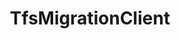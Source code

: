 ---
optionsClassName: TfsMigrationClient
optionsClassFullName: MigrationTools._EngineV1.Clients.TfsMigrationClient
configurationSamples:
- name: defaults
  description: 
  code: >-
    {
      "MigrationTools": {
        "EndpointDefaults": {
          "TfsMigrationClient": []
        }
      }
    }
  sampleFor: MigrationTools._EngineV1.Clients.TfsMigrationClient
- name: sample
  description: 
  code: >-
    {
      "MigrationTools": {
        "EndpointDefaults": {
          "TfsMigrationClient": []
        }
      }
    }
  sampleFor: MigrationTools._EngineV1.Clients.TfsMigrationClient
- name: classic
  description: 
  code: >-
    {
      "$type": "TfsMigrationClient",
      "Enabled": false,
      "TfsConfig": null,
      "Config": null,
      "WorkItems": null,
      "TestPlans": null,
      "Credentials": {
        "PromptType": 0,
        "Federated": null,
        "Windows": {
          "Credentials": {
            "UserName": "",
            "Password": "",
            "SecurePassword": {
              "Length": 0
            },
            "Domain": ""
          },
          "CredentialType": 0,
          "UseDefaultCredentials": true
        },
        "Storage": null
      },
      "InternalCollection": null,
      "Name": null,
      "EndpointEnrichers": null
    }
  sampleFor: MigrationTools._EngineV1.Clients.TfsMigrationClient
description: missng XML code comments
className: TfsMigrationClient
typeName: Endpoints
architecture: 
options:
- parameterName: Config
  type: IEndpointOptions
  description: missng XML code comments
  defaultValue: missng XML code comments
- parameterName: Credentials
  type: VssCredentials
  description: missng XML code comments
  defaultValue: missng XML code comments
- parameterName: Enabled
  type: Boolean
  description: missng XML code comments
  defaultValue: missng XML code comments
- parameterName: EndpointEnrichers
  type: List
  description: missng XML code comments
  defaultValue: missng XML code comments
- parameterName: InternalCollection
  type: Object
  description: missng XML code comments
  defaultValue: missng XML code comments
- parameterName: Name
  type: String
  description: missng XML code comments
  defaultValue: missng XML code comments
- parameterName: TestPlans
  type: ITestPlanMigrationClient
  description: missng XML code comments
  defaultValue: missng XML code comments
- parameterName: TfsConfig
  type: TfsTeamProjectEndpointOptions
  description: missng XML code comments
  defaultValue: missng XML code comments
- parameterName: WorkItems
  type: IWorkItemMigrationClient
  description: missng XML code comments
  defaultValue: missng XML code comments
status: missng XML code comments
processingTarget: missng XML code comments
classFile: /src/MigrationTools.Clients.AzureDevops.ObjectModel/Clients/TfsMigrationClient.cs
optionsClassFile: /src/MigrationTools.Clients.AzureDevops.ObjectModel/Clients/TfsMigrationClient.cs

redirectFrom: []
layout: reference
toc: true
permalink: /Reference/Endpoints/TfsMigrationClient/
title: TfsMigrationClient
categories:
- Endpoints
- 
topics:
- topic: notes
  path: /docs/Reference/Endpoints/TfsMigrationClient-notes.md
  exists: false
  markdown: ''
- topic: introduction
  path: /docs/Reference/Endpoints/TfsMigrationClient-introduction.md
  exists: false
  markdown: ''

---